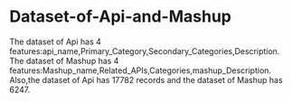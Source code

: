 # Dataset-of-Api-and-Mashup
The dataset of Api has 4 features:api_name,Primary_Category,Secondary_Categories,Description.
The dataset of Mashup has 4 features:Mashup_name,Related_APIs,Categories,mashup_Description.
Also,the dataset of Api has 17782 records and the dataset of Mashup has 6247.

